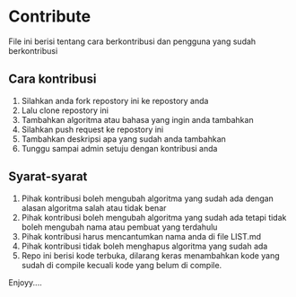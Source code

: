 # Contribute

File ini berisi tentang cara berkontribusi dan pengguna yang sudah berkontribusi

## Cara kontribusi

1. Silahkan anda fork repostory ini ke repostory anda
2. Lalu clone repostory ini
3. Tambahkan algoritma atau bahasa yang ingin anda tambahkan
4. Silahkan push request ke repostory ini
5. Tambahkan deskripsi apa yang sudah anda tambahkan
6. Tunggu sampai admin setuju dengan kontribusi anda

## Syarat-syarat

1. Pihak kontribusi boleh mengubah algoritma yang sudah ada dengan alasan algoritma salah atau tidak benar
2. Pihak kontribusi boleh mengubah algoritma yang sudah ada tetapi tidak boleh mengubah nama atau pembuat yang terdahulu
3. Pihak kontribusi harus mencantumkan nama anda di file LIST.md
4. Pihak kontribusi tidak boleh menghapus algoritma yang sudah ada
5. Repo ini berisi kode terbuka, dilarang keras menambahkan kode yang sudah di compile kecuali kode yang belum di compile.

Enjoyy....
